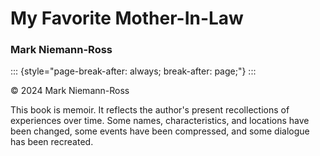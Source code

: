 # My Favorite Mother-In-Law

### Mark Niemann-Ross

::: {style="page-break-after: always; break-after: page;"}
:::

© 2024 Mark Niemann-Ross

This book is memoir. It reflects the author's present recollections of experiences over time. Some names, characteristics, and locations have been changed, some events have been compressed, and some dialogue has been recreated.

# 
